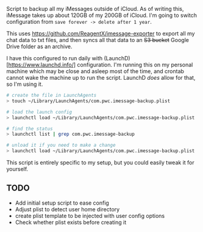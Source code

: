 Script to backup all my iMessages outside of iCloud. As of writing this, iMessage takes up about 120GB of my 200GB of iCloud. I'm going to switch configuration from `save forever -> delete after 1 year`.

This uses https://github.com/ReagentX/imessage-exporter to export all my chat data to txt files, and then syncs all that data to an ~~S3 bucket~~ Google Drive folder as an archive.

I have this configured to run daily with (LaunchD)[https://www.launchd.info/] configuration. I'm running this on my personal machine which may be close and asleep most of the time, and crontab cannot wake the machine up to run the script. LaunchD _does_ allow for that, so I'm using it.

```zsh
# create the file in LaunchAgents
> touch ~/Library/LaunchAgents/com.pwc.imessage-backup.plist

# load the launch config
> launchctl load ~/Library/LaunchAgents/com.pwc.imessage-backup.plist

# find the status
> launchctl list | grep com.pwc.imessage-backup

# unload it if you need to make a change
> launchctl load ~/Library/LaunchAgents/com.pwc.imessage-backup.plist
```

This script is entirely specific to my setup, but you could easily tweak it for yourself.

## TODO

- Add initial setup script to ease config
- Adjust plist to detect user home directory
- create plist template to be injected with user config options
- Check whether plist exists before creating it
